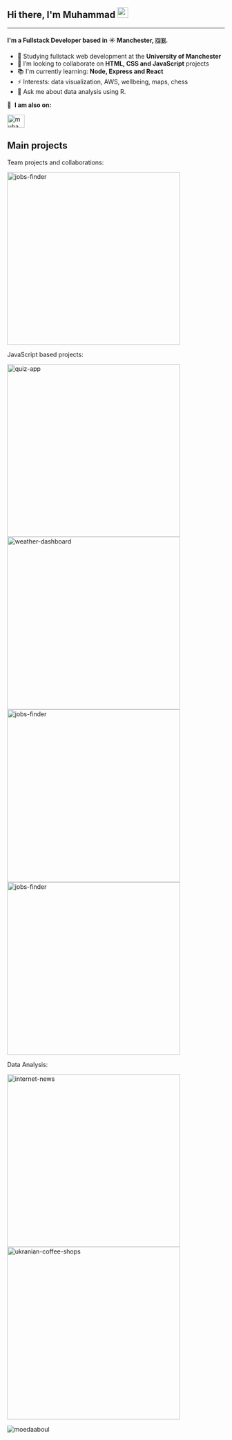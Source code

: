 <!--
**moedaaboul/moedaaboul** is a ✨ _special_ ✨ repository because its `README.md` (this file) appears on your GitHub profile.

Here are some ideas to get you started:

- 🔭 I’m currently working on ...
- 🌱 I’m currently learning ...
- 👯 I’m looking to collaborate on ...
- 🤔 I’m looking for help with ...
- 💬 Ask me about ...
- 📫 How to reach me: ...
- 😄 Pronouns: ...
- ⚡ Fun fact: ...
-->

## Hi there, I'm Muhammad <img src="https://media.giphy.com/media/hvRJCLFzcasrR4ia7z/giphy.gif" width="25px">
---

#### I'm a Fullstack Developer based in ☀️ Manchester, 🇬🇧.

- 🏢 Studying fullstack web development at the **University of Manchester**
- 👯 I’m looking to collaborate on **HTML, CSS and JavaScript** projects
- 📚 I'm currently learning: **Node, Express and React**
- ⚡ Interests: data visualization, AWS, wellbeing, maps, chess
- 💬 Ask me about data analysis using R.

🔗 &nbsp;**I am also on:**
<p align="left">
<a href="https://www.linkedin.com/in/m-d-027032228//" target="blank"><img align="center" src="https://raw.githubusercontent.com/rahuldkjain/github-profile-readme-generator/master/src/images/icons/Social/linked-in-alt.svg" alt="muhammad-daaboul" height="30" width="40" /></a>

## Main projects
Team projects and collaborations:
<p align="left">
  <a href="https://github.com/moedaaboul/jobs-finder"><img width="400" src="https://github-readme-stats.vercel.app/api/pin/?username=moedaaboul&repo=jobs-finder&theme=react&bg_color=1F222E&title_color=F85D7F&icon_color=F8D866&hide_border=true&show_icons=false" alt="jobs-finder"></a>
</p>

JavaScript based projects:

<p align="left">
  <a href="https://github.com/moedaaboul/quiz-app"><img width="400" src="https://github-readme-stats.vercel.app/api/pin/?username=moedaaboul&repo=quiz-app&theme=react&bg_color=1F222E&title_color=F85D7F&icon_color=F8D866&hide_border=true&show_icons=false" alt="quiz-app"></a>
    <a href="https://github.com/moedaaboul/weather-dashboard"><img width="400" src="https://github-readme-stats.vercel.app/api/pin/?username=moedaaboul&repo=weather-dashboard&theme=react&bg_color=1F222E&title_color=F85D7F&icon_color=F8D866&hide_border=true&show_icons=false" alt="weather-dashboard"></a>
    <a href="https://github.com/moedaaboul/work-day-scheduler"><img width="400" src="https://github-readme-stats.vercel.app/api/pin/?username=moedaaboul&repo=work-day-scheduler&theme=react&bg_color=1F222E&title_color=F85D7F&icon_color=F8D866&hide_border=true&show_icons=false" alt="jobs-finder"></a>
      <a href="https://github.com/moedaaboul/password-generator"><img width="400" src="https://github-readme-stats.vercel.app/api/pin/?username=moedaaboul&repo=password-generator&theme=react&bg_color=1F222E&title_color=F85D7F&icon_color=F8D866&hide_border=true&show_icons=false" alt="jobs-finder"></a>
</p>

Data Analysis:

<p align="left">
      <a href="https://github.com/moedaaboul/Internet_News_and_Consumer_Engagement"><img width="400" src="https://github-readme-stats.vercel.app/api/pin/?username=moedaaboul&repo=internet-news&theme=react&bg_color=1F222E&title_color=F85D7F&icon_color=F8D866&hide_border=true&show_icons=false" alt="internet-news"></a>
  <a href="https://github.com/moedaaboul/ukranian-coffee-shops"><img width="400" src="https://github-readme-stats.vercel.app/api/pin/?username=moedaaboul&repo=ukranian-coffee-shops&theme=react&bg_color=1F222E&title_color=F85D7F&icon_color=F8D866&hide_border=true&show_icons=false" alt="ukranian-coffee-shops"></a>
</p>

<p align="left"> <img src="https://github-readme-stats.vercel.app/api?username=moedaaboul&theme=react&bg_color=1F222E&title_color=F85D7F&icon_color=F8D866&hide_border=true" alt="moedaaboul" />
